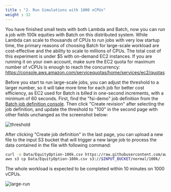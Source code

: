 ```yaml
---
title : "2. Run Simulations with 1000 vCPUs"
weight : 32
---
```


You have finished small tests with both Lambda and Batch, now you can run a job with 100k equities with Batch on this distributed system. While Lambda can scale to thousands of CPUs to run jobs with very low startup time, the primary reasons of choosing Batch for large-scale workload are cost-effective and the ability to scale to millions of CPUs. The total cost of this experiment is under $5 with on-demand EC2 instances. If you are running it on your own account, make sure the EC2 quota for maximum number of vCPUs is enough to reach the concurrency: https://console.aws.amazon.com/servicequotas/home/services/ec2/quotas

Before you start to run large-scale jobs, you can adjust the threshold to a larger number, so it will take more time for each job for better cost efficiency, as EC2 used for Batch is billed in one-second increments, with a minimum of 60 seconds. First, find the "fsi-demo" job definition from the [Batch job definition console](https://console.aws.amazon.com/batch/home?#job-definition). Then click "Create revision" after selecting the job definition, and update the threshold to "100" in the second page with other fields unchanged as the screenshot below:

![threshold](/images/batch-lambda/threshold-update.png)

After clicking "Create job definition" in the last page, you can upload a new file to the input S3 bucket that will trigger a new large job to process the data contained in the file with following command:

```bash
curl -o Data/EquityOption-100k.csv https://raw.githubusercontent.com/aws-samples/aws-hpc-tutorials/batch/static/scripts/batch-lambda/Data/EquityOption-100k.csv
aws s3 cp Data/EquityOption-100k.csv s3://$INPUT_BUCKET/normal/100k/
```

The whole workload is expected to be completed within 10 minutes on 1000 vCPUs.

![large-run](/images/batch-lambda/batch-large-run.png)


